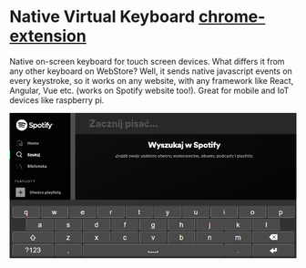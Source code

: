 # Native Virtual Keyboard [chrome-extension](https://chrome.google.com/webstore/detail/native-virtual-on-screen/jnoclgeeaiidamofdlbnakfgkanggnla)

Native on-screen keyboard for touch screen devices. What differs it from any other keyboard on WebStore? Well, it sends native javascript events on every keystroke, so it works on any website, with any framework like React, Angular, Vue etc. (works on Spotify website too!).
Great for mobile and IoT devices like raspberry pi.

![Screenshot](screenshot.jpg)
